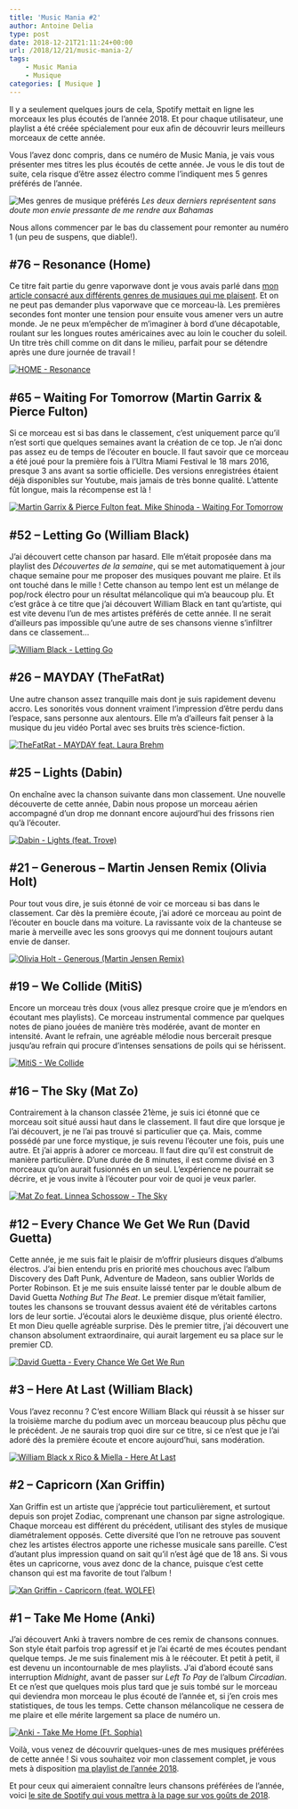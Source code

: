 ```yaml
---
title: 'Music Mania #2'
author: Antoine Delia
type: post
date: 2018-12-21T21:11:24+00:00
url: /2018/12/21/music-mania-2/
tags:
    - Music Mania
    - Musique
categories: [ Musique ]
---
```

Il y a seulement quelques jours de cela, Spotify mettait en ligne les morceaux les plus écoutés de l&#8217;année 2018. Et pour chaque utilisateur, une playlist a été créée spécialement pour eux afin de découvrir leurs meilleurs morceaux de cette année.

Vous l&#8217;avez donc compris, dans ce numéro de Music Mania, je vais vous présenter mes titres les plus écoutés de cette année. Je vous le dis tout de suite, cela risque d&#8217;être assez électro comme l&#8217;indiquent mes 5 genres préférés de l&#8217;année.

![Mes genres de musique préférés](https://i0.wp.com/i.imgur.com/Bj2uzVJ.png?w=1000&#038;ssl=1)
_Les deux derniers représentent sans doute mon envie pressante de me rendre aux Bahamas_

Nous allons commencer par le bas du classement pour remonter au numéro 1 (un peu de suspens, que diable!).

## #76 &#8211; Resonance (Home)

Ce titre fait partie du genre vaporwave dont je vous avais parlé dans [mon article consacré aux différents genres de musiques qui me plaisent][1]. Et on ne peut pas demander plus vaporwave que ce morceau-là. Les premières secondes font monter une tension pour ensuite vous amener vers un autre monde. Je ne peux m&#8217;empêcher de m&#8217;imaginer à bord d&#8217;une décapotable, roulant sur les longues routes américaines avec au loin le coucher du soleil. Un titre très chill comme on dit dans le milieu, parfait pour se détendre après une dure journée de travail !

[![HOME - Resonance](https://img.youtube.com/vi/8GW6sLrK40k/0.jpg)](https://www.youtube.com/watch?v=8GW6sLrK40k)

## #65 &#8211; Waiting For Tomorrow (Martin Garrix & Pierce Fulton)

Si ce morceau est si bas dans le classement, c&#8217;est uniquement parce qu&#8217;il n&#8217;est sorti que quelques semaines avant la création de ce top. Je n&#8217;ai donc pas assez eu de temps de l&#8217;écouter en boucle. Il faut savoir que ce morceau a été joué pour la première fois à l&#8217;Ultra Miami Festival le 18 mars 2016, presque 3 ans avant sa sortie officielle. Des versions enregistrées étaient déjà disponibles sur Youtube, mais jamais de très bonne qualité. L&#8217;attente fût longue, mais la récompense est là !

[![Martin Garrix & Pierce Fulton feat. Mike Shinoda - Waiting For Tomorrow](https://img.youtube.com/vi/GTaOXDmD3qk/0.jpg)](https://www.youtube.com/watch?v=GTaOXDmD3qk)

## #52 &#8211; Letting Go (William Black)

J&#8217;ai découvert cette chanson par hasard. Elle m&#8217;était proposée dans ma playlist des _Découvertes de la semaine_, qui se met automatiquement à jour chaque semaine pour me proposer des musiques pouvant me plaire. Et ils ont touché dans le mille ! Cette chanson au tempo lent est un mélange de pop/rock électro pour un résultat mélancolique qui m&#8217;a beaucoup plu. Et c&#8217;est grâce à ce titre que j&#8217;ai découvert William Black en tant qu&#8217;artiste, qui est vite devenu l&#8217;un de mes artistes préférés de cette année. Il ne serait d&#8217;ailleurs pas impossible qu&#8217;une autre de ses chansons vienne s&#8217;infiltrer dans ce classement&#8230;

[![William Black - Letting Go](https://img.youtube.com/vi/guWsDQSIuAE/0.jpg)](https://www.youtube.com/watch?v=guWsDQSIuAE)

## #26 &#8211; MAYDAY (TheFatRat)

Une autre chanson assez tranquille mais dont je suis rapidement devenu accro. Les sonorités vous donnent vraiment l&#8217;impression d&#8217;être perdu dans l&#8217;espace, sans personne aux alentours. Elle m&#8217;a d&#8217;ailleurs fait penser à la musique du jeu vidéo Portal avec ses bruits très science-fiction.

[![TheFatRat - MAYDAY feat. Laura Brehm](https://img.youtube.com/vi/DT61L8hbbJ4/0.jpg)](https://www.youtube.com/watch?v=DT61L8hbbJ4)

## #25 &#8211; Lights (Dabin)

On enchaîne avec la chanson suivante dans mon classement. Une nouvelle découverte de cette année, Dabin nous propose un morceau aérien accompagné d&#8217;un drop me donnant encore aujourd&#8217;hui des frissons rien qu&#8217;à l&#8217;écouter.

[![Dabin - Lights (feat. Trove)](https://img.youtube.com/vi/G95ARbgLoyY/0.jpg)](https://www.youtube.com/watch?v=G95ARbgLoyY)

## #21 &#8211; Generous &#8211; Martin Jensen Remix (Olivia Holt)

Pour tout vous dire, je suis étonné de voir ce morceau si bas dans le classement. Car dès la première écoute, j&#8217;ai adoré ce morceau au point de l&#8217;écouter en boucle dans ma voiture. La ravissante voix de la chanteuse se marie à merveille avec les sons groovys qui me donnent toujours autant envie de danser.

[![Olivia Holt - Generous (Martin Jensen Remix)](https://img.youtube.com/vi/oAMcT9XBIFo/0.jpg)](https://www.youtube.com/watch?v=oAMcT9XBIFo)

## #19 &#8211; We Collide (MitiS)

Encore un morceau très doux (vous allez presque croire que je m&#8217;endors en écoutant mes playlists). Ce morceau instrumental commence par quelques notes de piano jouées de manière très modérée, avant de monter en intensité. Avant le refrain, une agréable mélodie nous bercerait presque jusqu&#8217;au refrain qui procure d&#8217;intenses sensations de poils qui se hérissent.

[![MitiS - We Collide](https://img.youtube.com/vi/ClOoc5_zJ6k/0.jpg)](https://www.youtube.com/watch?v=ClOoc5_zJ6k)

## #16 &#8211; The Sky (Mat Zo)

Contrairement à la chanson classée 21ème, je suis ici étonné que ce morceau soit situé aussi haut dans le classement. Il faut dire que lorsque je l&#8217;ai découvert, je ne l&#8217;ai pas trouvé si particulier que ça. Mais, comme possédé par une force mystique, je suis revenu l&#8217;écouter une fois, puis une autre. Et j&#8217;ai appris à adorer ce morceau. Il faut dire qu&#8217;il est construit de manière particulière. D&#8217;une durée de 8 minutes, il est comme divisé en 3 morceaux qu&#8217;on aurait fusionnés en un seul. L&#8217;expérience ne pourrait se décrire, et je vous invite à l&#8217;écouter pour voir de quoi je veux parler.

[![Mat Zo feat. Linnea Schossow - The Sky](https://img.youtube.com/vi/hZYLp2wBcP8/0.jpg)](https://www.youtube.com/watch?v=hZYLp2wBcP8)

## #12 &#8211; Every Chance We Get We Run (David Guetta)

Cette année, je me suis fait le plaisir de m&#8217;offrir plusieurs disques d&#8217;albums électros. J&#8217;ai bien entendu pris en priorité mes chouchous avec l&#8217;album Discovery des Daft Punk, Adventure de Madeon, sans oublier Worlds de Porter Robinson. Et je me suis ensuite laissé tenter par le double album de David Guetta _Nothing But The Beat_. Le premier disque m&#8217;était familier, toutes les chansons se trouvant dessus avaient été de véritables cartons lors de leur sortie. J&#8217;écoutai alors le deuxième disque, plus orienté électro. Et mon Dieu quelle agréable surprise. Dès le premier titre, j&#8217;ai découvert une chanson absolument extraordinaire, qui aurait largement eu sa place sur le premier CD.

[![David Guetta - Every Chance We Get We Run](https://img.youtube.com/vi/QdLVK4k-rxo/0.jpg)](https://www.youtube.com/watch?v=QdLVK4k-rxo)

## #3 &#8211; Here At Last (William Black)

Vous l&#8217;avez reconnu ? C&#8217;est encore William Black qui réussit à se hisser sur la troisième marche du podium avec un morceau beaucoup plus pêchu que le précédent. Je ne saurais trop quoi dire sur ce titre, si ce n&#8217;est que je l&#8217;ai adoré dès la première écoute et encore aujourd&#8217;hui, sans modération.

[![William Black x Rico & Miella - Here At Last](https://img.youtube.com/vi/lIsfer_52L4/0.jpg)](https://www.youtube.com/watch?v=lIsfer_52L4)

## #2 &#8211; Capricorn (Xan Griffin)

Xan Griffin est un artiste que j&#8217;apprécie tout particulièrement, et surtout depuis son projet Zodiac, comprenant une chanson par signe astrologique. Chaque morceau est différent du précédent, utilisant des styles de musique diamétralement opposés. Cette diversité que l&#8217;on ne retrouve pas souvent chez les artistes électros apporte une richesse musicale sans pareille. C&#8217;est d&#8217;autant plus impression quand on sait qu&#8217;il n&#8217;est âgé que de 18 ans. Si vous êtes un capricorne, vous avez donc de la chance, puisque c&#8217;est cette chanson qui est ma favorite de tout l&#8217;album !

[![Xan Griffin - Capricorn (feat. WOLFE)](https://img.youtube.com/vi/QyggMXmpJDU/0.jpg)](https://www.youtube.com/watch?v=QyggMXmpJDU)

## #1 &#8211; Take Me Home (Anki)

J&#8217;ai découvert Anki à travers nombre de ces remix de chansons connues. Son style était parfois trop agressif et je l&#8217;ai écarté de mes écoutes pendant quelque temps. Je me suis finalement mis à le réécouter. Et petit à petit, il est devenu un incontournable de mes playlists. J&#8217;ai d&#8217;abord écouté sans interruption _Midnight_, avant de passer sur _Left To Pay_ de l&#8217;album _Circadian_. Et ce n&#8217;est que quelques mois plus tard que je suis tombé sur le morceau qui deviendra mon morceau le plus écouté de l&#8217;année et, si j&#8217;en crois mes statistiques, de tous les temps. Cette chanson mélancolique ne cessera de me plaire et elle mérite largement sa place de numéro un.

[![Anki - Take Me Home (Ft. Sophia)](https://img.youtube.com/vi/c3fcLGPmOes/0.jpg)](https://www.youtube.com/watch?v=c3fcLGPmOes)

Voilà, vous venez de découvrir quelques-unes de mes musiques préférées de cette année ! Si vous souhaitez voir mon classement complet, je vous mets à disposition [ma playlist de l&#8217;année 2018][2].

Et pour ceux qui aimeraient connaître leurs chansons préférées de l&#8217;année, voici [le site de Spotify qui vous mettra à la page sur vos goûts de 2018][3].

 [1]: https://blog.antoinedelia.fr/2018/03/04/maestro/
 [2]: https://open.spotify.com/playlist/37i9dQZF1Ejsybrwl535yU
 [3]: https://spotify.com/2018